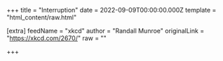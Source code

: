 
+++
title = "Interruption"
date = 2022-09-09T00:00:00.000Z
template = "html_content/raw.html"

[extra]
feedName = "xkcd"
author = "Randall Munroe"
originalLink = "https://xkcd.com/2670/"
raw = ""

+++

